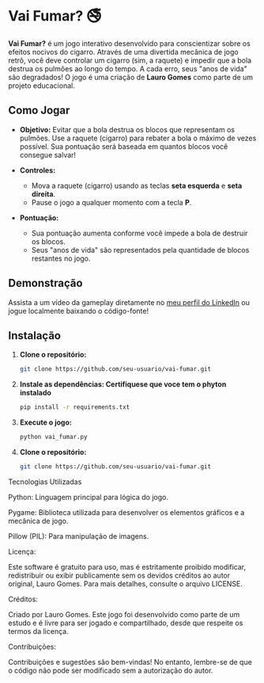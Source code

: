 # **Vai Fumar?** 🚭

**Vai Fumar?** é um jogo interativo desenvolvido para conscientizar sobre os efeitos nocivos do cigarro. Através de uma divertida mecânica de jogo retrô, você deve controlar um cigarro (sim, a raquete) e impedir que a bola destrua os pulmões ao longo do tempo. A cada erro, seus "anos de vida" são degradados! O jogo é uma criação de **Lauro Gomes** como parte de um projeto educacional.

## **Como Jogar**

- **Objetivo:** 
  Evitar que a bola destrua os blocos que representam os pulmões. Use a raquete (cigarro) para rebater a bola o máximo de vezes possível. Sua pontuação será baseada em quantos blocos você consegue salvar!

- **Controles:**
  - Mova a raquete (cigarro) usando as teclas **seta esquerda** e **seta direita**.
  - Pause o jogo a qualquer momento com a tecla **P**.

- **Pontuação:**
  - Sua pontuação aumenta conforme você impede a bola de destruir os blocos.
  - Seus "anos de vida" são representados pela quantidade de blocos restantes no jogo.

## **Demonstração**

Assista a um vídeo da gameplay diretamente no [meu perfil do LinkedIn](https://www.linkedin.com/in/lauro-gomes) ou jogue localmente baixando o código-fonte!

## **Instalação**

1. **Clone o repositório:**
   ```bash
   git clone https://github.com/seu-usuario/vai-fumar.git

2. **Instale as dependências: Certifiquese que voce tem o phyton instalado**
   ```bash
   pip install -r requirements.txt
   
3. **Execute o jogo:**
   ```bash
   python vai_fumar.py
   
4. **Clone o repositório:**
   ```bash
   git clone https://github.com/seu-usuario/vai-fumar.git


Tecnologias Utilizadas

Python: Linguagem principal para lógica do jogo. 

Pygame: Biblioteca utilizada para desenvolver os elementos gráficos e a mecânica de jogo.

Pillow (PIL): Para manipulação de imagens.

Licença:

Este software é gratuito para uso, mas é estritamente proibido modificar, redistribuir ou exibir publicamente sem os devidos créditos ao autor original, Lauro Gomes. Para mais detalhes, consulte o arquivo LICENSE.

Créditos:

Criado por Lauro Gomes. Este jogo foi desenvolvido como parte de um estudo e é livre para ser jogado e compartilhado, desde que respeite os termos da licença.

Contribuições:

Contribuições e sugestões são bem-vindas! No entanto, lembre-se de que o código não pode ser modificado sem a autorização do autor.

